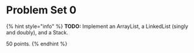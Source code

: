 # Problem Set 0

{% hint style="info" %}
**TODO:** Implement an ArrayList, a LinkedList \(singly and doubly\), and a Stack.

50 points.
{% endhint %}

